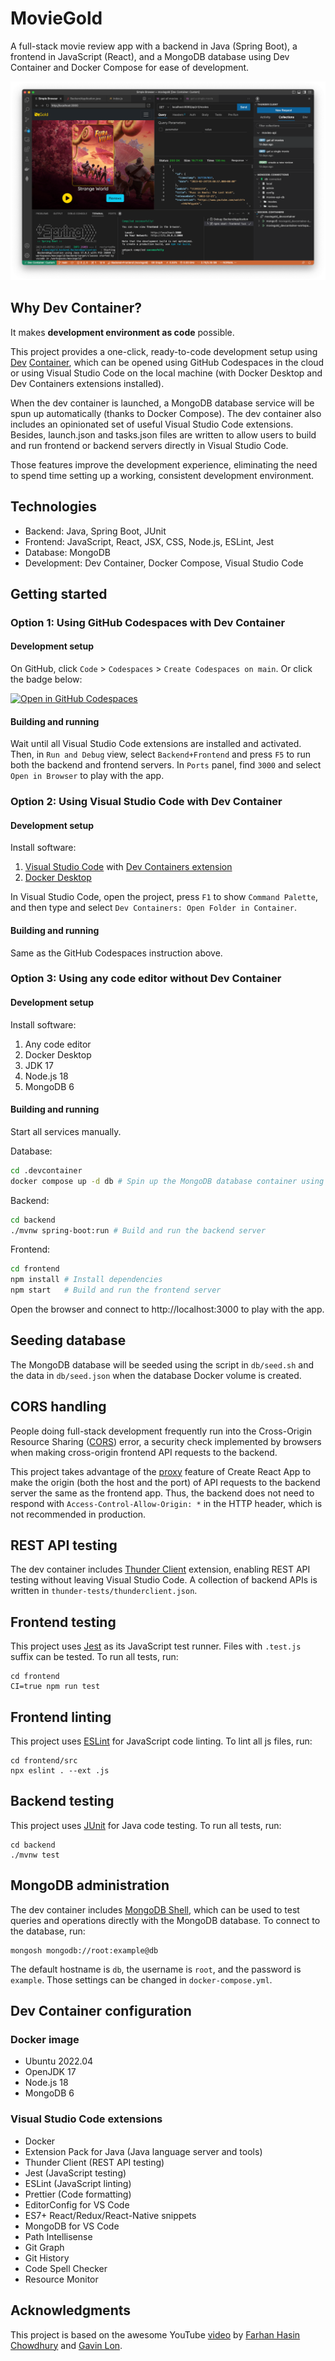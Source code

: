 # MovieGold

A full-stack movie review app with a backend in Java (Spring Boot), a frontend in JavaScript (React), and a MongoDB database using Dev Container and Docker Compose for ease of development.

![Screenshot](images/screenshot.png)

## Why Dev Container?

It makes **development environment as code** possible.

This project provides a one-click, ready-to-code development setup using [Dev](https://code.visualstudio.com/docs/devcontainers/containers) [Container](https://containers.dev/), which can be opened using GitHub Codespaces in the cloud or using Visual Studio Code on the local machine (with Docker Desktop and Dev Containers extensions installed).

When the dev container is launched, a MongoDB database service will be spun up automatically (thanks to Docker Compose). The dev container also includes an opinionated set of useful Visual Studio Code extensions. Besides, launch.json and tasks.json files are written to allow users to build and run frontend or backend servers directly in Visual Studio Code.

Those features improve the development experience, eliminating the need to spend time setting up a working, consistent development environment.

## Technologies

-   Backend: Java, Spring Boot, JUnit
-   Frontend: JavaScript, React, JSX, CSS, Node.js, ESLint, Jest
-   Database: MongoDB
-   Development: Dev Container, Docker Compose, Visual Studio Code

## Getting started

### Option 1: Using GitHub Codespaces with Dev Container

#### Development setup

On GitHub, click `Code` > `Codespaces` > `Create Codespaces on main`. Or click the badge below:

[![Open in GitHub Codespaces](https://github.com/codespaces/badge.svg)](https://github.com/codespaces/new?hide_repo_select=true&ref=main&repo=604053198)

#### Building and running

Wait until all Visual Studio Code extensions are installed and activated. Then, in `Run and Debug` view, select `Backend+Frontend` and press `F5` to run both the backend and frontend servers. In `Ports` panel, find `3000` and select `Open in Browser` to play with the app.

### Option 2: Using Visual Studio Code with Dev Container

#### Development setup

Install software:

1. [Visual Studio Code](https://code.visualstudio.com/) with [Dev Containers extension](https://marketplace.visualstudio.com/items?itemName=ms-vscode-remote.remote-containers)
2. [Docker Desktop](https://www.docker.com/products/docker-desktop/)

In Visual Studio Code, open the project, press `F1` to show `Command Palette`, and then type and select `Dev Containers: Open Folder in Container`.

#### Building and running

Same as the GitHub Codespaces instruction above.

### Option 3: Using any code editor without Dev Container

#### Development setup

Install software:

1. Any code editor
2. Docker Desktop
3. JDK 17
4. Node.js 18
5. MongoDB 6

#### Building and running

Start all services manually.

Database:

```bash
cd .devcontainer
docker compose up -d db # Spin up the MongoDB database container using Docker Compose
```

Backend:

```bash
cd backend
./mvnw spring-boot:run # Build and run the backend server
```

Frontend:

```bash
cd frontend
npm install # Install dependencies
npm start   # Build and run the frontend server
```

Open the browser and connect to http://localhost:3000 to play with the app.

## Seeding database

The MongoDB database will be seeded using the script in `db/seed.sh` and the data in `db/seed.json` when the database Docker volume is created.

## CORS handling

People doing full-stack development frequently run into the Cross-Origin Resource Sharing ([CORS](https://developer.mozilla.org/en-US/docs/Web/HTTP/CORS)) error, a security check implemented by browsers when making cross-origin frontend API requests to the backend.

This project takes advantage of the [proxy](https://create-react-app.dev/docs/proxying-api-requests-in-development) feature of Create React App to make the origin (both the host and the port) of API requests to the backend server the same as the frontend app. Thus, the backend does not need to respond with `Access-Control-Allow-Origin: *` in the HTTP header, which is not recommended in production.

## REST API testing

The dev container includes [Thunder Client](https://www.thunderclient.com/) extension, enabling REST API testing without leaving Visual Studio Code. A collection of backend APIs is written in `thunder-tests/thunderclient.json`.

## Frontend testing

This project uses [Jest](https://jestjs.io/) as its JavaScript test runner. Files with `.test.js` suffix can be tested. To run all tests, run:

```
cd frontend
CI=true npm run test
```

## Frontend linting

This project uses [ESLint](https://eslint.org/) for JavaScript code linting. To lint all js files, run:

```
cd frontend/src
npx eslint . --ext .js
```

## Backend testing

This project uses [JUnit](https://junit.org/) for Java code testing. To run all tests, run:

```
cd backend
./mvnw test
```

## MongoDB administration

The dev container includes [MongoDB Shell](https://www.mongodb.com/docs/mongodb-shell/), which can be used to test queries and operations directly with the MongoDB database. To connect to the database, run:

```
mongosh mongodb://root:example@db
```

The default hostname is `db`, the username is `root`, and the password is `example`. Those settings can be changed in `docker-compose.yml`.

## Dev Container configuration

### Docker image

-   Ubuntu 2022.04
-   OpenJDK 17
-   Node.js 18
-   MongoDB 6

### Visual Studio Code extensions

-   Docker
-   Extension Pack for Java (Java language server and tools)
-   Thunder Client (REST API testing)
-   Jest (JavaScript testing)
-   ESLint (JavaScript linting)
-   Prettier (Code formatting)
-   EditorConfig for VS Code
-   ES7+ React/Redux/React-Native snippets
-   MongoDB for VS Code
-   Path Intellisense
-   Git Graph
-   Git History
-   Code Spell Checker
-   Resource Monitor

## Acknowledgments

This project is based on the awesome YouTube [video](https://www.youtube.com/watch?v=5PdEmeopJVQ) by [Farhan Hasin Chowdhury](https://github.com/fhsinchy) and [Gavin Lon](https://github.com/GavinLonDigital).
